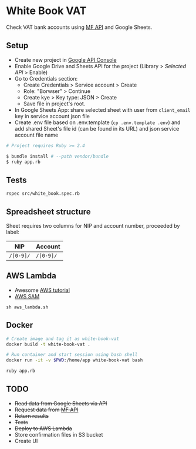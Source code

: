 # White Book VAT

Check VAT bank accounts using [MF API](https://www.gov.pl/web/kas/api-wykazu-podatnikow-vat) and Google Sheets.

## Setup

* Create new project in [Google API Console](https://console.developers.google.com/)
* Enable Google Drive and Sheets API for the project (Library > *Selected API* > Enable)
* Go to Credentials section:
  * Create Credentials > Service account > Create
  * Role: "Borwser" > Continue
  * Create kye > Key type: JSON > Create
  * Save file in project's root.
* In Google Sheets App: share selected sheet with user from `client_email` key in service account json file
* Create .env file based on .env.template (`cp .env.template .env`) and add shared Sheet's file id (can be found in its URL) and json service account file name

```Bash
# Project requires Ruby >= 2.4

$ bundle install # --path vendor/bundle
$ ruby app.rb
```

## Tests

```
rspec src/white_book.spec.rb
```

## Spreadsheet structure

Sheet requires two columns for NIP and account number, proceeded by label:

| NIP       | Account   |
| --------- | --------- |
| `/[0-9]/` | `/[0-9]/` |

## AWS Lambda

* Awesome [AWS tutorial](https://aws.amazon.com/blogs/compute/announcing-ruby-support-for-aws-lambda/)
* [AWS SAM](https://docs.aws.amazon.com/serverless-application-model/latest/developerguide/serverless-sam-cli-install.html)

```
sh aws_lambda.sh
```

## Docker

```Bash
# Create image and tag it as white-book-vat
docker build -t white-book-vat .

# Run container and start session using bash shell
docker run -it -v $PWD:/home/app white-book-vat bash

ruby app.rb
```

## TODO

* ~~Read data from Google Sheets via API~~
* ~~Request data from [MF API](https://wl-api.mf.gov.pl/)~~
* ~~Return results~~
* ~~Tests~~
* ~~Deploy to AWS Lambda~~
* Store confirmation files in S3 bucket
* Create UI
